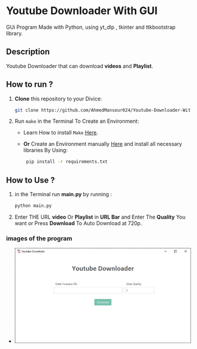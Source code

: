 # Youtube Downloader With GUI

GUi Program Made with Python, using yt_dlp , tkinter and ttkbootstrap library.

## Description

Youtube Downloader that can download **videos** and **Playlist**.

## How to run ?

1. **Clone** this repository to your Divice:

   ```bash
   git clone https://github.com/AhmedMansour024/Youtube-Downloader-With-GUI
   ```

2. Run `make` in the Terminal To Create an Environment:
      - Learn How to install `Make` [Here](https://github.com/AhmedMansour024/Create-Environment-and-Insatalling-Make/blob/36926bbaf26c1b7c0060df2228f4cdad95667c86/INSTALL_Make.md).

     - **Or** Create an Environment manually [Here](https://github.com/AhmedMansour024/Create-Environment-and-Insatalling-Make/blob/36926bbaf26c1b7c0060df2228f4cdad95667c86/INSTALL_VENV.md) and install all necessary libraries By Using:

       ```bash
        pip install -r requirements.txt
       ```

## How to Use ?

1. in the Terminal run **main.py** by running :

   ```bash
   python main.py
   ```

2. Enter THE URL **video** Or **Playlist** in **URL Bar** and Enter The **Quality** You want or Press **Download** To Auto Download at 720p.

### images of the program

- ![image](/images/1.JPG)

